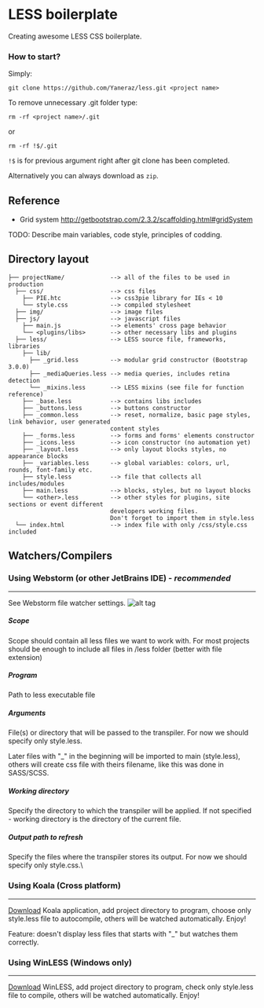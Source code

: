 LESS boilerplate
================

Creating awesome LESS CSS boilerplate.

### How to start?

Simply:

    git clone https://github.com/Yaneraz/less.git <project name>

To remove unnecessary  .git folder type:

    rm -rf <project name>/.git

or

    rm -rf !$/.git

`!$` is for previous argument right after git clone has been completed.

Alternatively you can always download as `zip`.

Reference
---------

- Grid system http://getbootstrap.com/2.3.2/scaffolding.html#gridSystem

TODO: Describe main variables, code style, principles of codding.

Directory layout
----------------

    ├── projectName/             --> all of the files to be used in production
      ├── css/                   --> css files
        ├── PIE.htc              --> css3pie library for IEs < 10
        └── style.css            --> compiled stylesheet
      ├── img/                   --> image files
      ├── js/                    --> javascript files
        ├── main.js              --> elements' cross page behavior
        └── <plugins/libs>       --> other necessary libs and plugins
      ├── less/                  --> LESS source file, frameworks, libraries
        ├── lib/
          ├── _grid.less         --> modular grid constructor (Bootstrap 3.0.0)
          ├── _mediaQueries.less --> media queries, includes retina detection
          └── _mixins.less       --> LESS mixins (see file for function reference)
        ├── _base.less           --> contains libs includes
        ├── _buttons.less        --> buttons constructor
        ├── _common.less         --> reset, normalize, basic page styles, link behavior, user generated
                                 content styles
        ├── _forms.less          --> forms and forms' elements constructor
        ├── _icons.less          --> icon constructor (no automation yet)
        ├── _layout.less         --> only layout blocks styles, no appearance blocks
        ├── _variables.less      --> global variables: colors, url, rounds, font-family etc.
        ├── style.less           --> file that collects all includes/modules
        ├── main.less            --> blocks, styles, but no layout blocks
        └── <other>.less         --> other styles for plugins, site sections or event different
                                 developers working files.
                                 Don't forget to import them in style.less
      └── index.html             --> index file with only /css/style.css included

Watchers/Compilers
------------------

### Using Webstorm (or other JetBrains IDE) - *recommended*
-----------------------------------------------------

See Webstorm file watcher settings.
![alt tag][1]

##### Scope
Scope should contain all less files we want to work with. For most projects should be enough
to include all files in /less folder (better with file extension)

##### Program
Path to less executable file

##### Arguments
File(s) or directory that will be passed to the transpiler. For now we should specify only style.less.

Later files with "_" in the beginning will be imported to main (style.less), others will create css file with theirs filename, like this was done in SASS/SCSS.

##### Working directory
Specify the directory to which the transpiler will be applied. If not specified - working directory is the directory of the current file.

##### Output path to refresh
Specify the files where the transpiler stores its output. For now we should specify only style.css.\

### Using Koala (Cross platform)
--------------------------

[Download][2] Koala application, add project directory to program, choose only style.less file to autocompile, others will be watched automatically. Enjoy!

Feature: doesn't display less files that starts with "_" but watches them correctly.

### Using WinLESS (Windows only)
--------------------------

[Download][3] WinLESS, add project directory to program, check only style.less file to compile, others will be watched automatically. Enjoy!


[0]: https://www.dropbox.com/s/nnd0852697faae3/webstorm-file-watcher.png
[1]: http://z-index.com.ua/Content/img/webstorm-file-watcher.png
[2]: http://koala-app.com/
[3]: http://winless.org/
